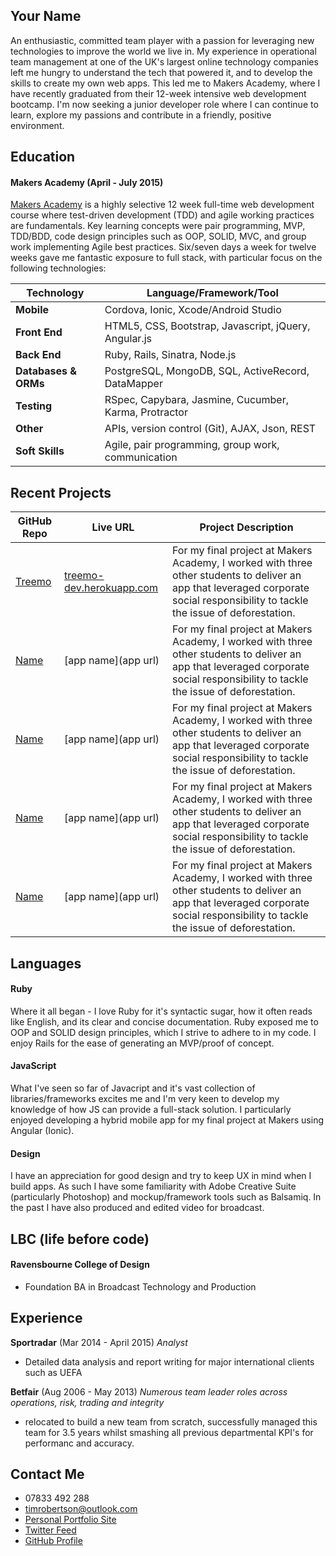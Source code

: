 ## Your Name

An enthusiastic, committed team player with a passion for leveraging new technologies to improve the world we live in. My experience in operational team management at one of the UK's largest online technology companies left me hungry to understand the tech that powered it, and to develop the skills to create my own web apps. This led me to Makers Academy, where I have recently graduated from their 12-week intensive web development bootcamp. I'm now seeking a junior developer role where I can continue to learn, explore my passions and contribute in a friendly, positive environment.

## Education

#### Makers Academy (April - July 2015)
[Makers Academy](http://www.makersacademy.com/home) is a highly selective 12 week full-time web development course where test-driven development (TDD) and agile working practices are fundamentals.  Key learning concepts were pair programming, MVP, TDD/BDD, code design principles such as OOP, SOLID, MVC, and group work implementing Agile best practices. Six/seven days a week for twelve weeks gave me fantastic exposure to full stack, with particular focus on the following technologies:

Technology | Language/Framework/Tool
-----------|------------------------
**Mobile** | Cordova, Ionic, Xcode/Android Studio
**Front End** | HTML5, CSS, Bootstrap, Javascript, jQuery, Angular.js
**Back End** | Ruby, Rails, Sinatra, Node.js
**Databases & ORMs** | PostgreSQL, MongoDB, SQL, ActiveRecord, DataMapper
**Testing** | RSpec, Capybara, Jasmine, Cucumber, Karma, Protractor
**Other** | APIs, version control (Git), AJAX, Json, REST
**Soft Skills** | Agile, pair programming, group work, communication

## Recent Projects

GitHub Repo | Live URL | Project Description
--- | --- | ---
[Treemo](https://github.com/treemoapp) | [treemo-dev.herokuapp.com](http://treemo-dev.herokuapp.com/) | For my final project at Makers Academy, I worked with three other students to deliver an app that leveraged corporate social responsibility to tackle the issue of deforestation.
[Name](repo) | [app name](app url) | For my final project at Makers Academy, I worked with three other students to deliver an app that leveraged corporate social responsibility to tackle the issue of deforestation.
[Name](repo) | [app name](app url) | For my final project at Makers Academy, I worked with three other students to deliver an app that leveraged corporate social responsibility to tackle the issue of deforestation.
[Name](repo) | [app name](app url) | For my final project at Makers Academy, I worked with three other students to deliver an app that leveraged corporate social responsibility to tackle the issue of deforestation.
[Name](repo) | [app name](app url) | For my final project at Makers Academy, I worked with three other students to deliver an app that leveraged corporate social responsibility to tackle the issue of deforestation.

## Languages

#### Ruby

Where it all began - I love Ruby for it's syntactic sugar, how it often reads like English, and its clear and concise documentation. Ruby exposed me to OOP and SOLID design principles, which I strive to adhere to in my code. I enjoy Rails for the ease of generating an MVP/proof of concept.

#### JavaScript

What I've seen so far of Javacript and it's vast collection of libraries/frameworks excites me and I'm very keen to develop my knowledge of how JS can provide a full-stack solution. I particularly enjoyed developing a hybrid mobile app for my final project at Makers using Angular (Ionic).

#### Design

I have an appreciation for good design and try to keep UX in mind when I build apps. As such I have some familiarity with Adobe Creative Suite (particularly Photoshop) and mockup/framework tools such as Balsamiq. In the past I have also produced and edited video for broadcast.

## LBC (life before code)

#### Ravensbourne College of Design 

- Foundation BA in Broadcast Technology and Production

## Experience

**Sportradar** (Mar 2014 - April 2015)
  *Analyst*
  - Detailed data analysis and report writing for major international clients such as UEFA

**Betfair** (Aug 2006 - May 2013)
  *Numerous team leader roles across operations, risk, trading and integrity*
  - relocated to build a new team from scratch, successfully managed this team for 3.5 years whilst smashing all previous departmental KPI's for performanc and accuracy.

## Contact Me
- 07833 492 288
- [timrobertson@outlook.com](mailto:timrobertson@outlook.com)
- [Personal Portfolio Site](http://www.timrobertsonworks.com)
- [Twitter Feed](https://twitter.com/robertsonworks)
- [GitHub Profile](https://github.com/timrobertson0122)
